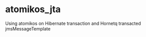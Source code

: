 atomikos_jta
============

Using atomikos on Hibernate transaction and Hornetq transacted jmsMessageTemplate
